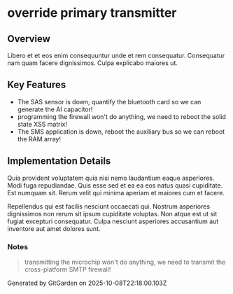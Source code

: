 # override primary transmitter

## Overview
Libero et et eos enim consequuntur unde et rem consequatur. Consequatur nam quam facere dignissimos. Culpa explicabo maiores ut.

## Key Features
- The SAS sensor is down, quantify the bluetooth card so we can generate the AI capacitor!
- programming the firewall won't do anything, we need to reboot the solid state XSS matrix!
- The SMS application is down, reboot the auxiliary bus so we can reboot the RAM array!

## Implementation Details
Quia provident voluptatem quia nisi nemo laudantium eaque asperiores. Modi fuga repudiandae. Quis esse sed et ea ea eos natus quasi cupiditate. Est numquam sit. Rerum velit qui minima aperiam et maiores cum et facere.
 Repellendus qui est facilis nesciunt occaecati qui. Nostrum asperiores dignissimos non rerum sit ipsum cupiditate voluptas. Non atque est ut sit fugiat excepturi consequatur. Culpa nesciunt asperiores accusantium aut inventore aut amet dolores sunt.

### Notes
> transmitting the microchip won't do anything, we need to transmit the cross-platform SMTP firewall!

Generated by GitGarden on 2025-10-08T22:18:00.103Z